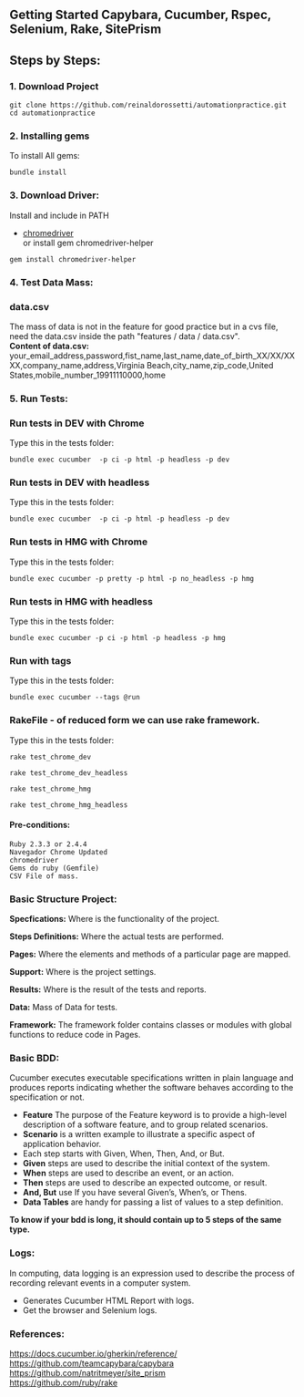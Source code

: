 ## Getting Started Capybara, Cucumber, Rspec, Selenium, Rake, SitePrism ##

## Steps by Steps:
### 1. Download Project
```shell
git clone https://github.com/reinaldorossetti/automationpractice.git
cd automationpractice
```

### 2. Installing gems
To install All gems:
```shell
bundle install
```

### 3. Download Driver:
Install and include in PATH
- [chromedriver](https://sites.google.com/a/chromium.org/chromedriver/)
<br> or install gem chromedriver-helper
```shell
gem install chromedriver-helper
```
### 4. Test Data Mass:
### data.csv
The mass of data is not in the feature for good practice but in a cvs file, need the data.csv inside the path "features / data / data.csv".
<br>**Content of data.csv:**  
your_email_address,password,fist_name,last_name,date_of_birth_XX/XX/XXXX,company_name,address,Virginia Beach,city_name,zip_code,United States,mobile_number_19911110000,home

###

### 5. Run Tests: 
### Run tests in DEV with Chrome
Type this in the tests folder:
```shell
bundle exec cucumber  -p ci -p html -p headless -p dev
```

### Run tests in DEV with headless
Type this in the tests folder:
```shell
bundle exec cucumber  -p ci -p html -p headless -p dev
```

### Run tests in HMG with Chrome
Type this in the tests folder:
```shell
bundle exec cucumber -p pretty -p html -p no_headless -p hmg
```

### Run tests in HMG with headless
Type this in the tests folder:
```shell
bundle exec cucumber -p ci -p html -p headless -p hmg
```

### Run with tags
Type this in the tests folder:
```shell
bundle exec cucumber --tags @run
```

### RakeFile - of reduced form we can use rake framework.
Type this in the tests folder:
```shell
rake test_chrome_dev
```

```shell
rake test_chrome_dev_headless
```

```shell
rake test_chrome_hmg
```
```shell
rake test_chrome_hmg_headless
```

#### Pre-conditions:

    Ruby 2.3.3 or 2.4.4
    Navegador Chrome Updated
    chromedriver
    Gems do ruby (Gemfile)
    CSV File of mass.


### Basic Structure Project:

**Specfications:** Where is the functionality of the project.

**Steps Definitions:** Where the actual tests are performed.

**Pages:** Where the elements and methods of a particular page are mapped.

**Support:** Where is the project settings.

**Results:** Where is the result of the tests and reports.

**Data:** Mass of Data for tests.

 **Framework:** The framework folder contains classes or modules with global functions to reduce code in Pages.


### Basic BDD:
Cucumber executes executable specifications written in plain language and produces reports indicating whether the software behaves according to the specification or not.
- **Feature** The purpose of the Feature keyword is to provide a high-level description of a software feature, and to group related scenarios.
- **Scenario** is a written example to illustrate a specific aspect of application behavior.
- Each step starts with Given, When, Then, And, or But. 
- **Given** steps are used to describe the initial context of the system.  
- **When** steps are used to describe an event, or an action.  
- **Then** steps are used to describe an expected outcome, or result.  
- **And, But** use If you have several Given’s, When’s, or Thens.
- **Data Tables** are handy for passing a list of values to a step definition.

**To know if your bdd is long, it should contain up to 5 steps of the same type.**


### Logs:  
In computing, data logging is an expression used to describe the process of recording relevant events in a computer system.  

- Generates Cucumber HTML Report with logs.  
- Get the browser and Selenium logs.  

### References:  
https://docs.cucumber.io/gherkin/reference/  
https://github.com/teamcapybara/capybara  
https://github.com/natritmeyer/site_prism  
https://github.com/ruby/rake
